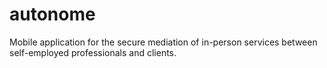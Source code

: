 # autonome
Mobile application for the secure mediation of in-person services between self-employed professionals and clients.
